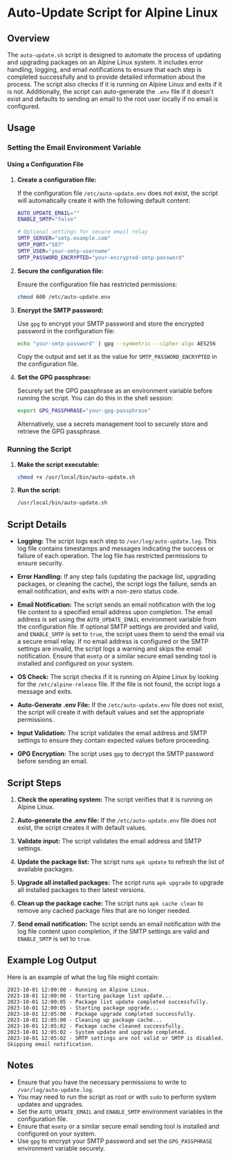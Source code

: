 # Auto-Update Script for Alpine Linux

## Overview

The `auto-update.sh` script is designed to automate the process of updating and upgrading packages on an Alpine Linux system. It includes error handling, logging, and email notifications to ensure that each step is completed successfully and to provide detailed information about the process. The script also checks if it is running on Alpine Linux and exits if it is not. Additionally, the script can auto-generate the `.env` file if it doesn't exist and defaults to sending an email to the root user locally if no email is configured.

## Usage

### Setting the Email Environment Variable

#### Using a Configuration File

1. **Create a configuration file:**

   If the configuration file `/etc/auto-update.env` does not exist, the script will automatically create it with the following default content:

   ```sh
   AUTO_UPDATE_EMAIL=""
   ENABLE_SMTP="false"

   # Optional settings for secure email relay
   SMTP_SERVER="smtp.example.com"
   SMTP_PORT="587"
   SMTP_USER="your-smtp-username"
   SMTP_PASSWORD_ENCRYPTED="your-encrypted-smtp-password"
   ```

2. **Secure the configuration file:**

   Ensure the configuration file has restricted permissions:

   ```sh
   chmod 600 /etc/auto-update.env
   ```

3. **Encrypt the SMTP password:**

   Use `gpg` to encrypt your SMTP password and store the encrypted password in the configuration file:

   ```sh
   echo "your-smtp-password" | gpg --symmetric --cipher-algo AES256
   ```

   Copy the output and set it as the value for `SMTP_PASSWORD_ENCRYPTED` in the configuration file.

4. **Set the GPG passphrase:**

   Securely set the GPG passphrase as an environment variable before running the script. You can do this in the shell session:

   ```sh
   export GPG_PASSPHRASE="your-gpg-passphrase"
   ```

   Alternatively, use a secrets management tool to securely store and retrieve the GPG passphrase.

### Running the Script

1. **Make the script executable:**

   ```sh
   chmod +x /usr/local/bin/auto-update.sh
   ```

2. **Run the script:**

   ```sh
   /usr/local/bin/auto-update.sh
   ```

## Script Details

- **Logging:**
  The script logs each step to `/var/log/auto-update.log`. This log file contains timestamps and messages indicating the success or failure of each operation. The log file has restricted permissions to ensure security.

- **Error Handling:**
  If any step fails (updating the package list, upgrading packages, or cleaning the cache), the script logs the failure, sends an email notification, and exits with a non-zero status code.

- **Email Notification:**
  The script sends an email notification with the log file content to a specified email address upon completion. The email address is set using the `AUTO_UPDATE_EMAIL` environment variable from the configuration file. If optional SMTP settings are provided and valid, and `ENABLE_SMTP` is set to `true`, the script uses them to send the email via a secure email relay. If no email address is configured or the SMTP settings are invalid, the script logs a warning and skips the email notification. Ensure that `msmtp` or a similar secure email sending tool is installed and configured on your system.

- **OS Check:**
  The script checks if it is running on Alpine Linux by looking for the `/etc/alpine-release` file. If the file is not found, the script logs a message and exits.

- **Auto-Generate .env File:**
  If the `/etc/auto-update.env` file does not exist, the script will create it with default values and set the appropriate permissions.

- **Input Validation:**
  The script validates the email address and SMTP settings to ensure they contain expected values before proceeding.

- **GPG Encryption:**
  The script uses `gpg` to decrypt the SMTP password before sending an email.

## Script Steps

1. **Check the operating system:**
   The script verifies that it is running on Alpine Linux.

2. **Auto-generate the .env file:**
   If the `/etc/auto-update.env` file does not exist, the script creates it with default values.

3. **Validate input:**
   The script validates the email address and SMTP settings.

4. **Update the package list:**
   The script runs `apk update` to refresh the list of available packages.

5. **Upgrade all installed packages:**
   The script runs `apk upgrade` to upgrade all installed packages to their latest versions.

6. **Clean up the package cache:**
   The script runs `apk cache clean` to remove any cached package files that are no longer needed.

7. **Send email notification:**
   The script sends an email notification with the log file content upon completion, if the SMTP settings are valid and `ENABLE_SMTP` is set to `true`.

## Example Log Output

Here is an example of what the log file might contain:

```log
2023-10-01 12:00:00 - Running on Alpine Linux.
2023-10-01 12:00:00 - Starting package list update...
2023-10-01 12:00:05 - Package list update completed successfully.
2023-10-01 12:00:05 - Starting package upgrade...
2023-10-01 12:05:00 - Package upgrade completed successfully.
2023-10-01 12:05:00 - Cleaning up package cache...
2023-10-01 12:05:02 - Package cache cleaned successfully.
2023-10-01 12:05:02 - System update and upgrade completed.
2023-10-01 12:05:02 - SMTP settings are not valid or SMTP is disabled. Skipping email notification.
```

## Notes

- Ensure that you have the necessary permissions to write to `/var/log/auto-update.log`.
- You may need to run the script as root or with `sudo` to perform system updates and upgrades.
- Set the `AUTO_UPDATE_EMAIL` and `ENABLE_SMTP` environment variables in the configuration file.
- Ensure that `msmtp` or a similar secure email sending tool is installed and configured on your system.
- Use `gpg` to encrypt your SMTP password and set the `GPG_PASSPHRASE` environment variable securely.
